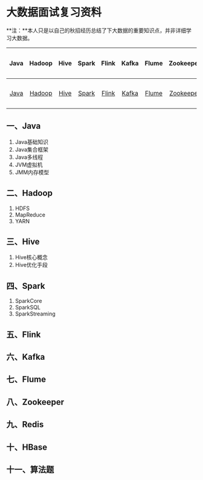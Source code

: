 # 大数据面试复习资料

**注：**本人只是以自己的秋招经历总结了下大数据的重要知识点，并非详细学习大数据。



|     Java      |      Hadoop       |     Hive      |      Spark      |      Flink      |      Kafka      |      Flume      |        Zookeeper        |      Redis      |      HBase      |      算法题       |
| :-----------: | :---------------: | :-----------: | :-------------: | :-------------: | :-------------: | :-------------: | :---------------------: | :-------------: | :-------------: | :---------------: |
| [Java](#Java) | [Hadoop](#Hadoop) | [Hive](#Hive) | [Spark](#Spark) | [Flink](#Flink) | [Kafka](#Kafka) | [Flume](#Flume) | [Zookeeper](#Zookeeper) | [Redis](#Redis) | [HBase](#HBase) | [算法题](#算法题) |

## 一、Java

1. Java基础知识
2. Java集合框架
3. Java多线程
4. JVM虚拟机
5. JMM内存模型

## 二、Hadoop

1. HDFS
2. MapReduce
3. YARN

## 三、Hive

1. Hive核心概念
2. Hive优化手段

## 四、Spark

1. SparkCore
2. SparkSQL
3. SparkStreaming 

## 五、Flink

## 六、Kafka

## 七、Flume

## 八、Zookeeper

## 九、Redis

## 十、HBase







































## 十一、算法题

